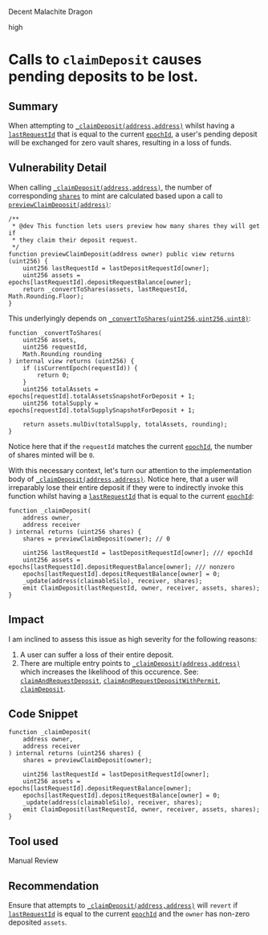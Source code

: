 Decent Malachite Dragon

high

# Calls to `claimDeposit` causes pending deposits to be lost.

## Summary

When attempting to [`_claimDeposit(address,address)`](https://github.com/sherlock-audit/2024-03-amphor/blob/6c797025ffe296e04607abf74400ff2bb36a7de3/asynchronous-vault/src/AsyncSynthVault.sol#L742) whilst having a [`lastRequestId`](https://github.com/sherlock-audit/2024-03-amphor/blob/6c797025ffe296e04607abf74400ff2bb36a7de3/asynchronous-vault/src/AsyncSynthVault.sol#L751) that is equal to the current [`epochId`](https://github.com/sherlock-audit/2024-03-amphor/blob/6c797025ffe296e04607abf74400ff2bb36a7de3/asynchronous-vault/src/AsyncSynthVault.sol#L107), a user's pending deposit will be exchanged for zero vault shares, resulting in a loss of funds.

## Vulnerability Detail

When calling [`_claimDeposit(address,address)`](https://github.com/sherlock-audit/2024-03-amphor/blob/6c797025ffe296e04607abf74400ff2bb36a7de3/asynchronous-vault/src/AsyncSynthVault.sol#L742), the number of corresponding [`shares`](https://github.com/sherlock-audit/2024-03-amphor/blob/6c797025ffe296e04607abf74400ff2bb36a7de3/asynchronous-vault/src/AsyncSynthVault.sol#L749) to mint are calculated based upon a call to [`previewClaimDeposit(address)`](https://github.com/sherlock-audit/2024-03-amphor/blob/6c797025ffe296e04607abf74400ff2bb36a7de3/asynchronous-vault/src/AsyncSynthVault.sol#L567):

```solidity
/**
 * @dev This function lets users preview how many shares they will get if
 * they claim their deposit request.
 */
function previewClaimDeposit(address owner) public view returns (uint256) {
    uint256 lastRequestId = lastDepositRequestId[owner];
    uint256 assets = epochs[lastRequestId].depositRequestBalance[owner];
    return _convertToShares(assets, lastRequestId, Math.Rounding.Floor);
}
```

This underlyingly depends on [`_convertToShares(uint256,uint256,uint8)`](https://github.com/sherlock-audit/2024-03-amphor/blob/6c797025ffe296e04607abf74400ff2bb36a7de3/asynchronous-vault/src/AsyncSynthVault.sol#L874C1-L893C6):

```solidity
function _convertToShares(
    uint256 assets,
    uint256 requestId,
    Math.Rounding rounding
) internal view returns (uint256) {
    if (isCurrentEpoch(requestId)) {
        return 0;
    }
    uint256 totalAssets = epochs[requestId].totalAssetsSnapshotForDeposit + 1;
    uint256 totalSupply = epochs[requestId].totalSupplySnapshotForDeposit + 1;

    return assets.mulDiv(totalSupply, totalAssets, rounding);
}
```

Notice here that if the `requestId` matches the current [`epochId`](https://github.com/sherlock-audit/2024-03-amphor/blob/6c797025ffe296e04607abf74400ff2bb36a7de3/asynchronous-vault/src/AsyncSynthVault.sol#L107), the number of shares minted will be `0`.

With this necessary context, let's turn our attention to the implementation body of [`_claimDeposit(address,address)`](https://github.com/sherlock-audit/2024-03-amphor/blob/6c797025ffe296e04607abf74400ff2bb36a7de3/asynchronous-vault/src/AsyncSynthVault.sol#L742). Notice here, that a user will irreparably lose their entire deposit if they were to indirectly invoke this function whilst having a [`lastRequestId`](https://github.com/sherlock-audit/2024-03-amphor/blob/6c797025ffe296e04607abf74400ff2bb36a7de3/asynchronous-vault/src/AsyncSynthVault.sol#L751) that is equal to the current [`epochId`](https://github.com/sherlock-audit/2024-03-amphor/blob/6c797025ffe296e04607abf74400ff2bb36a7de3/asynchronous-vault/src/AsyncSynthVault.sol#L107):

```solidity
function _claimDeposit(
    address owner,
    address receiver
) internal returns (uint256 shares) {
    shares = previewClaimDeposit(owner); // 0

    uint256 lastRequestId = lastDepositRequestId[owner]; /// epochId
    uint256 assets = epochs[lastRequestId].depositRequestBalance[owner]; /// nonzero
    epochs[lastRequestId].depositRequestBalance[owner] = 0;
    _update(address(claimableSilo), receiver, shares);
    emit ClaimDeposit(lastRequestId, owner, receiver, assets, shares);
}
```

## Impact

I am inclined to assess this issue as high severity for the following reasons:
1. A user can suffer a loss of their entire deposit.
2. There are multiple entry points to [`_claimDeposit(address,address)`](https://github.com/sherlock-audit/2024-03-amphor/blob/6c797025ffe296e04607abf74400ff2bb36a7de3/asynchronous-vault/src/AsyncSynthVault.sol#L742) which increases the likelihood of this occurence. See: [`claimAndRequestDeposit`](https://github.com/sherlock-audit/2024-03-amphor/blob/6c797025ffe296e04607abf74400ff2bb36a7de3/asynchronous-vault/src/AsyncSynthVault.sol#L204), [`claimAndRequestDepositWithPermit`](https://github.com/sherlock-audit/2024-03-amphor/blob/6c797025ffe296e04607abf74400ff2bb36a7de3/asynchronous-vault/src/AsyncSynthVault.sol#L327), [`claimDeposit`](https://github.com/sherlock-audit/2024-03-amphor/blob/6c797025ffe296e04607abf74400ff2bb36a7de3/asynchronous-vault/src/AsyncSynthVault.sol#L508C14-L508C26).

## Code Snippet

```solidity
function _claimDeposit(
    address owner,
    address receiver
) internal returns (uint256 shares) {
    shares = previewClaimDeposit(owner);

    uint256 lastRequestId = lastDepositRequestId[owner];
    uint256 assets = epochs[lastRequestId].depositRequestBalance[owner];
    epochs[lastRequestId].depositRequestBalance[owner] = 0;
    _update(address(claimableSilo), receiver, shares);
    emit ClaimDeposit(lastRequestId, owner, receiver, assets, shares);
}
```

## Tool used

Manual Review

## Recommendation

Ensure that attempts to [`_claimDeposit(address,address)`](https://github.com/sherlock-audit/2024-03-amphor/blob/6c797025ffe296e04607abf74400ff2bb36a7de3/asynchronous-vault/src/AsyncSynthVault.sol#L742) will `revert` if [`lastRequestId`](https://github.com/sherlock-audit/2024-03-amphor/blob/6c797025ffe296e04607abf74400ff2bb36a7de3/asynchronous-vault/src/AsyncSynthVault.sol#L751) is equal to the current [`epochId`](https://github.com/sherlock-audit/2024-03-amphor/blob/6c797025ffe296e04607abf74400ff2bb36a7de3/asynchronous-vault/src/AsyncSynthVault.sol#L107) and the `owner` has non-zero deposited `assets`.

